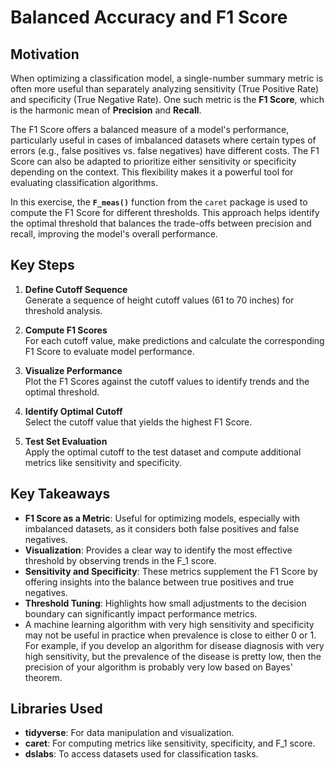 # Balanced Accuracy and F1 Score

## Motivation

When optimizing a classification model, a single-number summary metric is often more useful than separately analyzing sensitivity (True Positive Rate) and specificity (True Negative Rate). One such metric is the **F1 Score**, which is the harmonic mean of **Precision** and **Recall**. 

The F1 Score offers a balanced measure of a model's performance, particularly useful in cases of imbalanced datasets where certain types of errors (e.g., false positives vs. false negatives) have different costs. The F1 Score can also be adapted to prioritize either sensitivity or specificity depending on the context. This flexibility makes it a powerful tool for evaluating classification algorithms.

In this exercise, the **`F_meas()`** function from the `caret` package is used to compute the F1 Score for different thresholds. This approach helps identify the optimal threshold that balances the trade-offs between precision and recall, improving the model's overall performance.


## Key Steps

1. **Define Cutoff Sequence**  
   Generate a sequence of height cutoff values (61 to 70 inches) for threshold analysis.

2. **Compute F1 Scores**  
   For each cutoff value, make predictions and calculate the corresponding F1 Score to evaluate model performance.

3. **Visualize Performance**  
   Plot the F1 Scores against the cutoff values to identify trends and the optimal threshold.

4. **Identify Optimal Cutoff**  
   Select the cutoff value that yields the highest F1 Score.

5. **Test Set Evaluation**  
   Apply the optimal cutoff to the test dataset and compute additional metrics like sensitivity and specificity.


## Key Takeaways

- **F1 Score as a Metric**: Useful for optimizing models, especially with imbalanced datasets, as it considers both false positives and false negatives.
- **Visualization**: Provides a clear way to identify the most effective threshold by observing trends in the F_1 score.
- **Sensitivity and Specificity**: These metrics supplement the F1 Score by offering insights into the balance between true positives and true negatives.
- **Threshold Tuning**: Highlights how small adjustments to the decision boundary can significantly impact performance metrics.
- A machine learning algorithm with very high sensitivity and specificity may not be useful in practice when prevalence is close to either 0 or 1. For example, if you develop an algorithm for disease diagnosis with very high sensitivity, but the prevalence of the disease is pretty low, then the precision of your algorithm is probably very low based on Bayes' theorem.

## Libraries Used

- **tidyverse**: For data manipulation and visualization.
- **caret**: For computing metrics like sensitivity, specificity, and F_1 score.
- **dslabs**: To access datasets used for classification tasks.
